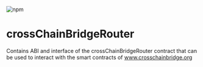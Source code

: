 ![npm](https://img.shields.io/npm/v/@crosschainbridge/router)

# crossChainBridgeRouter
Contains ABI and interface of the crossChainBridgeRouter contract that can be used to interact with the smart contracts of www.crosschainbridge.org
